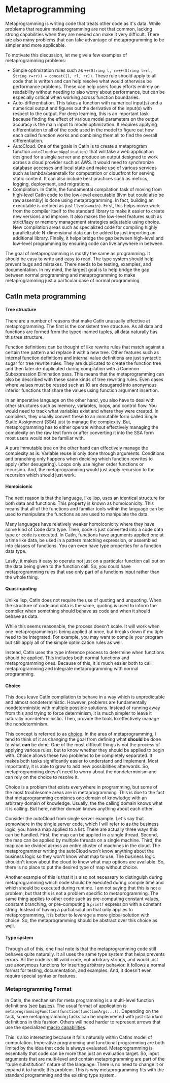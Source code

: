 # Metaprogramming

Metaprogramming is writing code that treats other code as it's data. While problems that require metaprogramming are not that common, lacking strong capabilities when they are needed can make it very difficult. There are also many problems that can take advantage of metaprogramming to be simpler and more applicable.

To motivate this discussion, let me give a few examples of metaprogramming problems:

- Simple optimization rules such as `++(String l, r=++(String l=rl, String r=rr)) = concat([l, rl, rr])`. These rule should apply to all code that is written and can help resolve what would otherwise be performance problems. These can help users focus efforts entirely on readability without needing to also worry about performance, but can be especially critical when working across function boundaries.
- Auto-differentiation. This takes a function with numerical input(s) and a numerical output and figures out the derivative of the input(s) with respect to the output. For deep learning, this is an important task because finding the effect of various model parameters on the output accuracy is the main input to model optimization. It requires applying differentiation to all of the code used in the model to figure out how each called function works and combining them all to find the overall differentiation.
- AutoCloud. One of the goals in Catln is to create a metaprogram function `autoCloud(webApplication)` that will take a web application designed for a single server and produce an output designed to work across a cloud provider such as AWS. It would need to synchronize database accesses and local state and make use of various services such as lambda/beanstalk for computation or cloudfront for serving static content. It can also include best practices such as metrics, logging, deployment, and migrations.
- Compilation. In Catln, the fundamental compilation task of moving from high-level Catln code to the low-level executable (llvm but could also be raw assembly) is done using metaprogramming. In fact, building an executable is defined as just `llvm(c=main)`. First, this helps move work from the compiler itself to the standard library to make it easier to create new versions and improve. It also makes the low-level features such as strict/lazy or memory management strategies adjustable using choice. New compilation areas such as specialized code for compiling highly parallelizable N-dimensional data can be added by just importing an additional library. Finally, it helps bridge the gap between high-level and low-level programming by ensuring code can live anywhere in between.

The goal of metaprogramming is mostly the same as programming. It should be easy to write and easy to read. The type system should help prevent bugs and mistakes. There needs to be testing, examples, and documentation. In my mind, the largest goal is to help bridge the gap between normal programming and metaprogramming to make metaprogramming just a particular case of normal programming.

## Catln meta programming

#### Tree structure

There are a number of reasons that make Catln unusually effective at metaprogramming. The first is the consistent tree structure. As all data and functions are formed from the typed-named tuples, all data naturally has this tree structure.

Function definitions can be thought of like rewrite rules that match against a certain tree pattern and replace it with a new tree. Other features such as internal function definitions and internal value definitions are just syntactic sugar for tree rewrite rules. They are duplicated to create the function tree and then later de-duplicated during compilation with a Common Subexpression Elimination pass. This means that the metaprogramming can also be described with these same kinds of tree rewriting rules. Even cases where values must be reused such as IO are desugared into anonymous interior functions that share the values using function argument insertion.

In an imperative language on the other hand, you also have to deal with other structures such as memory, variables, loops, and control flow. You would need to track what variables exist and where they were created. In compilers, they usually convert these to an immutable form called Single Static Assignment (SSA) just to manage the complexity. But, metaprogramming has to either operate without effectively managing the complexity on the raw text form or after converting it into the SSA form most users would not be familiar with.

A pure immutable tree on the other hand can effectively manage the complexity as is. Variable reuse is only done through arguments. Conditions and branching only happens when deciding which function rewrites to apply (after desugaring). Loops only use higher order functions or recursion. And, the metaprogramming would just apply recursion to the recursion which should just work.

#### Homoicionic

The next reason is that the language, like lisp, uses an identical structure for both data and functions. This property is known as homoiconicity. This means that all of the functions and familiar tools within the language can be used to manipulate the functions as are used to manipulate the data.

Many languages have relatively weaker homoiconicity where they have some kind of Code data type. Then, code is just converted into a code data type or code is executed. In Catln, functions have arguments applied one at a time like data, be used in a pattern matching expression, or assembled into classes of functions. You can even have type properties for a function data type.

Lastly, it makes it easy to operate not just on a particular function call but on the data being given to the function call. So, you could have metaprogramming rules that use only part of a functions input rather than the whole thing.

#### Quasi-quoting

Unlike lisp, Catln does not require the use of quoting and unquoting. When the structure of code and data is the same, quoting is used to inform the compiler when something should behave as code and when it should behave as data.

While this seems reasonable, the process doesn't scale. It will work when one metaprogramming is being applied at once, but breaks down if multiple need to be integrated. For example, you may want to compile your program but still apply all of the simple optimization rules as well.

Instead, Catln uses the type inference process to determine when functions should be applied. This includes both normal functions and metaprogramming ones. Because of this, it is much easier both to call metaprogramming and integrate metaprogramming with normal programming.

#### Choice

This does leave Catln compilation to behave in a way which is unpredictable and almost nondeterministic. However, problems are fundamentally nondeterministic with multiple possible solutions. Instead of running away from this and trying to force determinism, it is much simpler to leave it naturally non-deterministic. Then, provide the tools to effectively manage the nondeterminism.

This concept is referred to as [choice](choice.md). In the area of metaprogramming, I tend to think of it as changing the goal from defining what **should** be done to what **can** be done. One of the most difficult things is not the process of applying various rules, but to know whether they should be applied to begin with. Choice allows these two problems to be completely separated. It makes both tasks significantly easier to understand and implement. Most importantly, it is able to grow to add new possibilities afterwards. So, metaprogramming doesn't need to worry about the nondeterminism and can rely on the choice to resolve it.

Choice is a problem that exists everywhere in programming, but some of the most troublesome areas are in metaprogramming. This is due to the fact that metaprogramming combines one domain of knowledge with an arbitrary domain of knowledge. Usually, the the calling domain knows what it is calling. But here, neither domain knows anything about each other.

Consider the autoCloud from single server example. Let's say that somewhere in the single server code, which I will refer to as the business logic, you have a map applied to a list. There are actually three ways this can be handled. First, the map can be applied in a single thread. Second, the map can be applied by multiple threads on a single machine. Third, the map can be divided across an entire cluster of machines in the cloud. The metaprogrammer writing the autoCloud won't know anything about the business logic so they won't know what map to use. The business logic shouldn't know about the cloud to know what map options are available. So, there is no place to put the desired type of map without choice.

Another example of this is that it is also not necessary to distinguish during metaprogramming which code should be executed during compile time and which should be executed during runtime. I am not saying that this is not a problem, but that this is not a problem specific to metaprogramming. The same thing applies to other code such as pre-computing constant values, constant branching, or pre-computing a `printf` expression with a constant string. Instead of having a partial solution that only applies to metaprogramming, it is better to leverage a more global solution with choice. So, the metaprogramming should be abstract over this choice as well.

#### Type system

Through all of this, one final note is that the metaprogramming code still behaves quite naturally. It all uses the same type system that helps prevents errors. All the code is still valid code, not arbitrary strings, and would just use anonymous functions for inserting arbitrary behavior. It follows a normal format for testing, documentation, and examples. And, it doesn't even require special syntax or features.

### Metaprogramming Format

In Catln, the mechanism for meta programming is a multi-level function definitions (see [basics](basics.md)). The usual format of application is `metaprogrammingFunction(function(functionArgs...))`. Depending on the task, some metaprogramming tasks can be implemented with just standard definitions in this fashion. Others will need harder to represent arrows that use the specialized [macro capabilities](macros.md).

This is also interesting because it falls naturally within Catlns model of computation. Imperative programming and functional programming are both limited by the idea that code is always evaluated. Metaprogramming is essentially that code can be more than just an evaluation target. So, input arguments that are multi-level and contain metaprogramming are part of the "tuple substitution" nature of the language. There is no need to change it or expand it to handle this problem. This is why metaprogramming fits with the standard programming and the existing type system.
